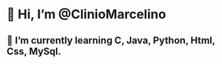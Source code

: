 <h1 float="center">👋 Hi, I’m @ClinioMarcelino</h1>

<h2>🌱 I’m currently learning C, Java, Python, Html, Css, MySql.</h2>


